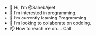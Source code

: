 - 👋 Hi, I’m @SahebAjeet
- 👀 I’m interested in programming.
- 🌱 I’m currently learning Programming.
- 💞️ I’m looking to collaborate on codding.
- 📫 How to reach me on.... Call 

<!---
SahebAjeet/SahebAjeet is a ✨ special ✨ repository because its `README.md` (this file) appears on your GitHub profile.
You can click the Preview link to take a look at your changes.
--->
